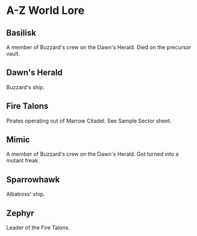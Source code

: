 # A-Z World Lore

## Basilisk

A member of Buzzard's crew on the Dawn's Herald. Died on the precursor vault.

## Dawn's Herald

Buzzard's ship.

## Fire Talons

Pirates operating out of Marrow Citadel. See Sample Sector sheet.

## Mimic

A member of Buzzard's crew on the Dawn's Herald. Got turned into a mutant freak.

## Sparrowhawk

Albatross' ship.

## Zephyr

Leader of the Fire Talons.
